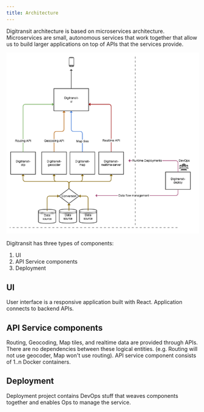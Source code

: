 ```yaml
---
title: Architecture
---
```


Digitransit architecture is based on microservices architecture. Microservices are small, autonomous services that work together that allow us to build larger applications on top of APIs that the services provide.

![Architecture](./architecture.png)

Digitransit has three types of components:

1. UI
2. API Service components
3. Deployment

## UI

User interface is a responsive application built with React. Application connects to backend APIs.

## API Service components

Routing, Geocoding, Map tiles, and realtime data are provided through APIs. There are no dependencies between these logical entities. (e.g. Routing will not use geocoder, Map won't use routing). API service component consists of 1..n Docker containers.

## Deployment

Deployment project contains DevOps stuff that weaves components together and enables Ops to manage the service. 

